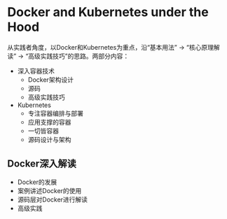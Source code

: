 # Docker and Kubernetes under the Hood
从实践者角度，以Docker和Kubernetes为重点，沿“基本用法” -> “核心原理解读” -> “高级实践技巧”的思路。两部分内容：
- 深入容器技术
    + Docker架构设计
    + 源码
    + 高级实践技巧
- Kubernetes
    - 专注容器编排与部署
    - 应用支撑的容器
    - 一切皆容器
    + 源码设计与架构

## Docker深入解读
- Docker的发展
- 案例讲述Docker的使用
- 源码层对Docker进行解读
- 高级实践

